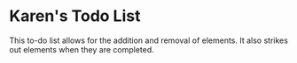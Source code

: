 # Karen's Todo List

This to-do list allows for the addition and removal of elements. It also strikes out elements when they are completed. 
